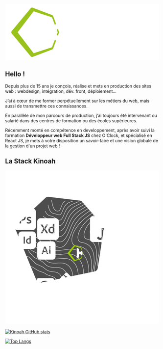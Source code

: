<p align="center">
<img src="img/kinoah-logo-full-white.png" alt="Kinoah Logo" width="500px">
</p>


## **Hello !**

Depuis plus de 15 ans je conçois, réalise et mets en production des sites web :
webdesign, intégration, dév. front, déploiement...

J’ai à cœur de me former perpétuellement sur les métiers du web, mais aussi de transmettre ces connaissances.

En parallèle de mon parcours de production, j’ai toujours été intervenant ou salarié dans des centres de formation ou des écoles supérieures.

Récemment monté en compétence en developpement, après avoir suivi la formation **Développeur web Full Stack JS** chez O'Clock, et spécialisé en React JS, je mets à votre disposition un savoir-faire et une vision globale de la gestion d'un projet web !



## La Stack **Kinoah**

<p align="center">
<img src="img/stack-kinoah.png" alt="Kinoah Stack">
</p>



[![Kinoah GitHub stats](https://github-readme-stats.vercel.app/api?username=Tom-Roche-kinoah&show_icons=true&theme=dark&icon_color=9AC31C&include_all_commits=true&count_private=true&hide_border=true)](https://github.com/Tom-Roche-kinoah/github-readme-stats)

[![Top Langs](https://github-readme-stats.vercel.app/api/top-langs/?username=Tom-Roche-kinoah&show_icons=true&theme=dark&icon_color=9AC31C&include_all_commits=true&count_private=true&hide_border=true&layout=compact)](https://github.com/Tom-Roche-kinoah/github-readme-stats)
